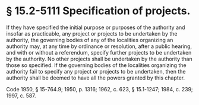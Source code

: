 # § 15.2-5111 Specification of projects.

<p>If they have specified the initial purpose or purposes of the authority and insofar as practicable, any project or projects to be undertaken by the authority, the governing bodies of any of the localities organizing an authority may, at any time by ordinance or resolution, after a public hearing, and with or without a referendum, specify further projects to be undertaken by the authority. No other projects shall be undertaken by the authority than those so specified. If the governing bodies of the localities organizing the authority fail to specify any project or projects to be undertaken, then the authority shall be deemed to have all the powers granted by this chapter.</p><p>Code 1950, § 15-764.9; 1950, p. 1316; 1962, c. 623, § 15.1-1247; 1984, c. 239; 1997, c. 587.</p>